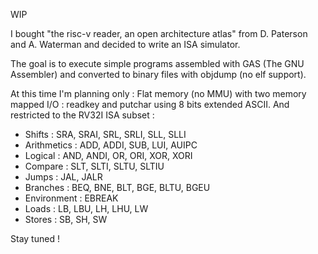 WIP

I bought "the risc-v reader, an open architecture atlas" from D. Paterson and A. Waterman and decided to write an ISA simulator.

The goal is to execute simple programs assembled with GAS (The GNU Assembler) and converted to binary files with objdump (no elf support).

At this time I'm planning only : Flat memory (no MMU) with two memory mapped I/O : readkey and putchar using 8 bits extended ASCII. And restricted to the RV32I ISA subset :

- Shifts : SRA, SRAI, SRL, SRLI, SLL, SLLI
- Arithmetics : ADD, ADDI, SUB, LUI, AUIPC
- Logical : AND, ANDI, OR, ORI, XOR, XORI
- Compare : SLT, SLTI, SLTU, SLTIU
- Jumps : JAL, JALR
- Branches : BEQ, BNE, BLT, BGE, BLTU, BGEU
- Environment : EBREAK
- Loads : LB, LBU, LH, LHU, LW
- Stores : SB, SH, SW

Stay tuned !

